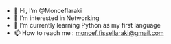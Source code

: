 - 👋 Hi, I’m @Monceflaraki
- 👀 I’m interested in Networking
- 🌱 I’m currently learning Python as my first language
- 📫 How to reach me : moncef.fissellaraki@gmail.com
